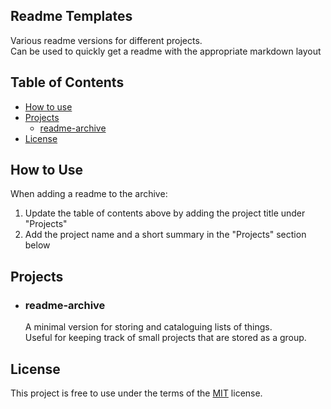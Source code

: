 
## Readme Templates
Various readme versions for different projects.<br>
Can be used to quickly get a readme with the appropriate markdown layout

## Table of Contents

- [How to use](#How-to-use)
- [Projects](#Projects)
    - [readme-archive](#readme-archive)
- [License](#License)

## How to Use
When adding a readme to the archive:
1. Update the table of contents above by adding the project title under "Projects"
2. Add the project name and a short summary in the "Projects" section below

## Projects
- ### readme-archive
	A minimal version for storing and cataloguing lists of things.<br>
	Useful for keeping track of small projects that are stored as a group. 

## License
This project is free to use under the terms of the [MIT](LICENSE.md) license.
